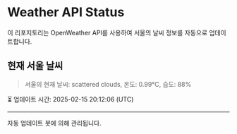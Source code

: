 
# Weather API Status

이 리포지토리는 OpenWeather API를 사용하여 서울의 날씨 정보를 자동으로 업데이트합니다.

## 현재 서울 날씨
> 서울의 현재 날씨: scattered clouds, 온도: 0.99°C, 습도: 88%

⏳ 업데이트 시간: 2025-02-15 20:12:06 (UTC)

---
자동 업데이트 봇에 의해 관리됩니다.
